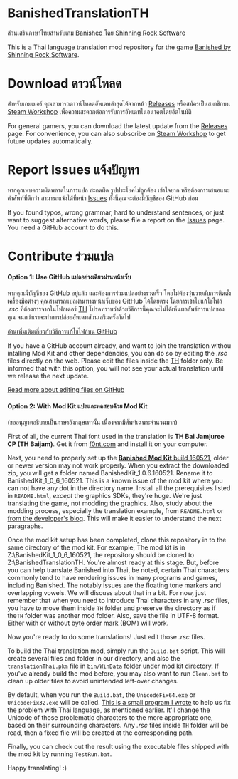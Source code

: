 BanishedTranslationTH
=====================
ส่วนเสริมภาษาไทยสำหรับเกม [Banished โดย Shinning Rock Software](http://www.shiningrocksoftware.com/)

This is a Thai language translation mod repository for the game [Banished by Shinning Rock Software](http://www.shiningrocksoftware.com/).



Download ดาวน์โหลด
=================
สำหรับเกมเมอร์ คุณสามารถดาวน์โหลดอัพเดทล่าสุดได้จากหน้า [Releases](https://github.com/iAmMutun/BanishedTranslationTH/releases) หรือสมัครเป็นสมาชิกบน [Steam Workshop](http://steamcommunity.com/sharedfiles/filedetails/?id=865219382) เพื่อความสะดวกต่อการรับการอัพเดทในอนาคตโดยอัตโนมัติ

For general gamers, you can download the latest update from the [Releases](https://github.com/iAmMutun/BanishedTranslationTH/releases) page. For convenience, you can also subscribe on [Steam Workshop](http://steamcommunity.com/sharedfiles/filedetails/?id=865219382) to get future updates automatically.



Report Issues แจ้งปัญหา
======================
หากคุณพบความผิดพลาดในการแปล สะกดผิด รูปประโยคไม่ถูกต้อง เข้าใจยาก หรือต้องการเสนอแนะคำศัพท์ที่ดีกว่า สามารถแจ้งได้ที่หน้า [Issues](https://github.com/iAmMutun/BanishedTranslationTH/issues) ทั้งนี้คุณจะต้องมีบัญชีของ GitHub ก่อน

If you found typos, wrong grammar, hard to understand sentences, or just want to suggest alternative words, please file a report on the [Issues](https://github.com/iAmMutun/BanishedTranslationTH/issues) page. You need a GitHub account to do this.



Contribute ร่วมแปล
=================
#### Option 1: Use GitHub แปลอย่างเดียวผ่านหน้าเว็บ

หากคุณมีบัญชีของ GitHub อยู่แล้ว และต้องการร่วมแปลอย่างรวดเร็ว โดยไม่ต้องวุ่นวายกับการติดตั้งเครื่องมือต่างๆ คุณสามารถแปลผ่านทางหน้าเว็บของ GitHub ได้โดยตรง โดยการเข้าไปแก้ไขไฟล์ *.rsc* ที่ต้องการจากในโฟลเดอร์ [TH](https://github.com/iAmMutun/BanishedTranslationTH/tree/master/TH) โปรดทราบว่าด้วยวิธีการนี้คุณจะไม่ได้เห็นผลลัพธ์การแปลของคุณ จนกว่าเราจะทำการปล่อยอัพเดทส่วนเสริมครั้งถัดไป

[อ่านเพิ่มเติมเกี่ยวกับวิธีการแก้ไขไฟล์บน GitHub](https://help.github.com/articles/editing-files-in-another-user-s-repository/)

If you have a GitHub account already, and want to join the translation withou intalling Mod Kit and other dependencies, you can do so by editing the *.rsc* files directly on the web. Please edit the files inside the  [TH](https://github.com/iAmMutun/BanishedTranslationTH/tree/master/TH) folder only. Be informed that with this option, you will not see your actual translation until we release the next update.

[Read more about editing files on GitHub](https://help.github.com/articles/editing-files-in-another-user-s-repository/)

#### Option 2: With Mod Kit แปลและทดสอบด้วย Mod Kit

(ขออนุญาตอธิบายเป็นภาษาอังกฤษเท่านั้น เนื่องจากมีศัพท์เฉพาะจำนวนมาก)

First of all, the current Thai font used in the translation is **TH Bai Jamjuree CP (TH Baijam)**. Get it from [f0nt.com](http://www.f0nt.com/release/13-free-fonts-from-sipa/) and install it on your computer.
 
Next, you need to properly set up the [**Banished Mod Kit** build 160521](http://www.shiningrocksoftware.com/2016-05-22-quick-fixes/), older or newer version may not work properly. When you extract the downloaded zip, you will get a folder named BanishedKit_1.0.6.160521. Rename it to BanishedKit_1_0_6_160521. This is a known issue of the mod kit where you can not have any dot in the directory name. Install all the prerequisites listed in `README.html`, _except_ the graphics SDKs, they're huge. We're just translating the game, not modding the graphics. Also, study about the modding process, especially the translation example, from `README.html` or [from the developer's blog](http://www.shiningrocksoftware.com/mods/). This will make it easier to understand the next paragraphs.

Once the mod kit setup  has been completed, clone this repository in to the same directory of the mod kit. For example, The mod kit is in Z:\BanishedKit_1_0_6_160521, the repository should be cloned to Z:\BanishedTranslationTH. You're almost ready at this stage. But, before you can help translate Banished into Thai, be noted, certain Thai characters commonly tend to have rendering issues in many programs and games, including Banished. The notably issues are the floating tone markers and overlapping vowels. We will discuss about that in a bit. For now, just remember that when you need to introduce Thai characters in any *.rsc* files, you have to move them inside `TH` folder and preserve the directory as if the`TH` folder was another mod folder. Also, save the file in UTF-8 format. Either with or without byte order mark (BOM) will work.

Now you're ready to do some translations! Just edit those *.rsc* files.

To build the Thai translation mod, simply run the `Build.bat` script. This will create several files and folder in our directory, and also the `translationThai.pkm` file in `bin/WinData` folder under mod kit directory. If you've already build the mod before, you may also want to run `Clean.bat` to clean up older files to avoid unintended left-over changes.

By default, when you run the `Build.bat`, the `UnicodeFix64.exe` or `UnicodeFix32.exe` will be called. [This is a small program I wrote](https://github.com/iAmMutun/BanishedTHUnicodeFix) to help us fix the problem with Thai language, as mentioned earlier. It'll change the Unicode of those problematic characters to the more appropriate one, based on their surrounding characters. Any *.rsc* files inside `TH` folder will be read, then a fixed file will be created at the corresponding path.

Finally, you can check out the result using the executable files shipped with the mod kit by running `TestRun.bat`.

Happy translating! :)
